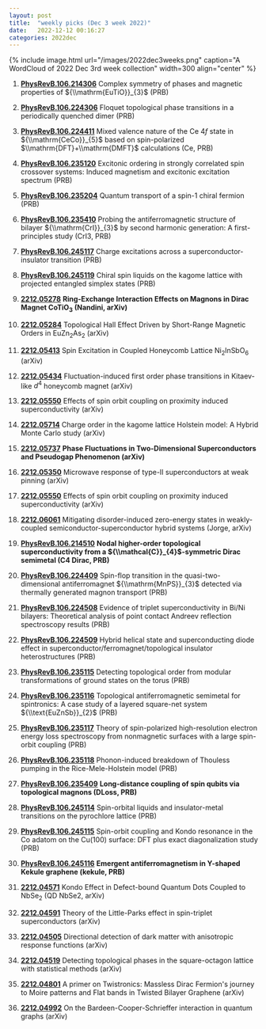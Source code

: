 ```yaml
---
layout: post
title:  "weekly picks (Dec 3 week 2022)"
date:   2022-12-12 00:16:27
categories: 2022dec
---
```


{% include image.html url="/images/2022dec3weeks.png" caption="A WordCloud of 2022 Dec 3rd week collection" width=300 align="center" %}


1. **[PhysRevB.106.214306](https://link.aps.org/doi/10.1103/PhysRevB.106.214306)** Complex symmetry of phases and magnetic properties of ${\\mathrm{EuTiO}}_{3}$ (PRB)

1. **[PhysRevB.106.224306](https://link.aps.org/doi/10.1103/PhysRevB.106.224306)** Floquet topological phase transitions in a periodically quenched dimer (PRB)

1. **[PhysRevB.106.224411](https://link.aps.org/doi/10.1103/PhysRevB.106.224411)** Mixed valence nature of the Ce $4f$ state in ${\\mathrm{CeCo}}_{5}$ based on spin-polarized $\\mathrm{DFT}+\\mathrm{DMFT}$ calculations (Ce, PRB)

1. **[PhysRevB.106.235120](https://link.aps.org/doi/10.1103/PhysRevB.106.235120)** Excitonic ordering in strongly correlated spin crossover systems: Induced magnetism and excitonic excitation spectrum (PRB)

1. **[PhysRevB.106.235204](https://link.aps.org/doi/10.1103/PhysRevB.106.235204)** Quantum transport of a spin-1 chiral fermion (PRB)

1. **[PhysRevB.106.235410](https://link.aps.org/doi/10.1103/PhysRevB.106.235410)** Probing the antiferromagnetic structure of bilayer ${\\mathrm{CrI}}_{3}$ by second harmonic generation: A first-principles study (CrI3, PRB)

1. **[PhysRevB.106.245117](https://link.aps.org/doi/10.1103/PhysRevB.106.245117)** Charge excitations across a superconductor-insulator transition (PRB)

1. **[PhysRevB.106.245119](https://link.aps.org/doi/10.1103/PhysRevB.106.245119)** Chiral spin liquids on the kagome lattice with projected entangled simplex states (PRB)




1. **[2212.05278](http://arxiv.org/abs/2212.05278)** **Ring-Exchange Interaction Effects on Magnons in Dirac Magnet CoTiO$_3$ (Nandini, arXiv)**

1. **[2212.05284](http://arxiv.org/abs/2212.05284)** Topological Hall Effect Driven by Short-Range Magnetic Orders in EuZn$_2$As$_2$ (arXiv)

1. **[2212.05413](http://arxiv.org/abs/2212.05413)** Spin Excitation in Coupled Honeycomb Lattice Ni$_2$InSbO$_6$ (arXiv)

1. **[2212.05434](http://arxiv.org/abs/2212.05434)** Fluctuation-induced first order phase transitions in Kitaev-like $d^4$ honeycomb magnet (arXiv)

1. **[2212.05550](http://arxiv.org/abs/2212.05550)** Effects of spin orbit coupling on proximity induced superconductivity (arXiv)

1. **[2212.05714](http://arxiv.org/abs/2212.05714)** Charge order in the kagome lattice Holstein model: A Hybrid Monte Carlo study (arXiv)

1. **[2212.05737](http://arxiv.org/abs/2212.05737)** **Phase Fluctuations in Two-Dimensional Superconductors and Pseudogap Phenomenon (arXiv)**

1. **[2212.05350](http://arxiv.org/abs/2212.05350)** Microwave response of type-II superconductors at weak pinning (arXiv)

1. **[2212.05550](http://arxiv.org/abs/2212.05550)** Effects of spin orbit coupling on proximity induced superconductivity (arXiv)

1. **[2212.06061](http://arxiv.org/abs/2212.06061)** Mitigating disorder-induced zero-energy states in weakly-coupled semiconductor-superconductor hybrid systems (Jorge, arXiv)




1. **[PhysRevB.106.214510](https://link.aps.org/doi/10.1103/PhysRevB.106.214510)** **Nodal higher-order topological superconductivity from a ${\\mathcal{C}}_{4}$-symmetric Dirac semimetal (C4 Dirac, PRB)**

1. **[PhysRevB.106.224409](https://link.aps.org/doi/10.1103/PhysRevB.106.224409)** Spin-flop transition in the quasi-two-dimensional antiferromagnet ${\\mathrm{MnPS}}_{3}$ detected via thermally generated magnon transport (PRB)

1. **[PhysRevB.106.224508](https://link.aps.org/doi/10.1103/PhysRevB.106.224508)** Evidence of triplet superconductivity in Bi/Ni bilayers: Theoretical analysis of point contact Andreev reflection spectroscopy results (PRB)

1. **[PhysRevB.106.224509](https://link.aps.org/doi/10.1103/PhysRevB.106.224509)** Hybrid helical state and superconducting diode effect in superconductor/ferromagnet/topological insulator heterostructures (PRB)

1. **[PhysRevB.106.235115](https://link.aps.org/doi/10.1103/PhysRevB.106.235115)** Detecting topological order from modular transformations of ground states on the torus (PRB)

1. **[PhysRevB.106.235116](https://link.aps.org/doi/10.1103/PhysRevB.106.235116)** Topological antiferromagnetic semimetal for spintronics: A case study of a layered square-net system ${\\text{EuZnSb}}_{2}$ (PRB)

1. **[PhysRevB.106.235117](https://link.aps.org/doi/10.1103/PhysRevB.106.235117)** Theory of spin-polarized high-resolution electron energy loss spectroscopy from nonmagnetic surfaces with a large spin-orbit coupling (PRB)

1. **[PhysRevB.106.235118](https://link.aps.org/doi/10.1103/PhysRevB.106.235118)** Phonon-induced breakdown of Thouless pumping in the Rice-Mele-Holstein model (PRB)

1. **[PhysRevB.106.235409](https://link.aps.org/doi/10.1103/PhysRevB.106.235409)** **Long-distance coupling of spin qubits via topological magnons (DLoss, PRB)**

1. **[PhysRevB.106.245114](https://link.aps.org/doi/10.1103/PhysRevB.106.245114)** Spin-orbital liquids and insulator-metal transitions on the pyrochlore lattice (PRB)

1. **[PhysRevB.106.245115](https://link.aps.org/doi/10.1103/PhysRevB.106.245115)** Spin-orbit coupling and Kondo resonance in the Co adatom on the Cu(100) surface: DFT plus exact diagonalization study (PRB)

1. **[PhysRevB.106.245116](https://link.aps.org/doi/10.1103/PhysRevB.106.245116)** **Emergent antiferromagnetism in Y-shaped Kekule graphene (kekule, PRB)**




1. **[2212.04571](http://arxiv.org/abs/2212.04571)** Kondo Effect in Defect-bound Quantum Dots Coupled to NbSe$_2$ (QD NbSe2, arXiv)

1. **[2212.04591](http://arxiv.org/abs/2212.04591)** Theory of the Little-Parks effect in spin-triplet superconductors (arXiv)

1. **[2212.04505](http://arxiv.org/abs/2212.04505)** Directional detection of dark matter with anisotropic response functions (arXiv)

1. **[2212.04519](http://arxiv.org/abs/2212.04519)** Detecting topological phases in the square-octagon lattice with statistical methods (arXiv)

1. **[2212.04801](http://arxiv.org/abs/2212.04801)** A primer on Twistronics: Massless Dirac Fermion's journey to Moire patterns and Flat bands in Twisted Bilayer Graphene (arXiv)

1. **[2212.04992](http://arxiv.org/abs/2212.04992)** On the Bardeen-Cooper-Schrieffer interaction in quantum graphs (arXiv)


